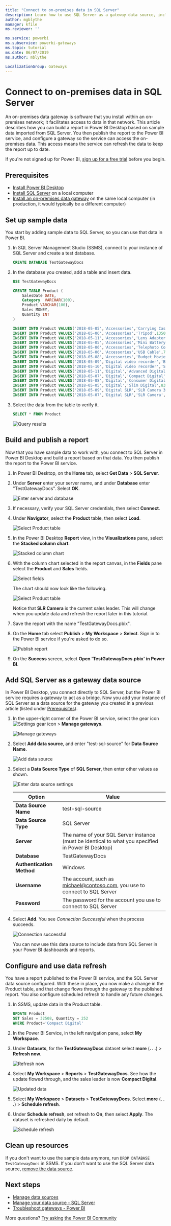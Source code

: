 ```yaml
---
title: "Connect to on-premises data in SQL Server"
description: Learn how to use SQL Server as a gateway data source, including how to refresh data.
author: mgblythe
manager: kfile
ms.reviewer: ''

ms.service: powerbi
ms.subservice: powerbi-gateways
ms.topic: tutorial
ms.date: 06/07/2019
ms.author: mblythe

LocalizationGroup: Gateways
---
```


# Connect to on-premises data in SQL Server

An on-premises data gateway is software that you install within an on-premises network; it facilitates access to data in that network. This article describes how you can build a report in Power BI Desktop based on sample data imported from SQL Server. You then publish the report to the Power BI service, and configure a gateway so the service can access the on-premises data. This access means the service can refresh the data to keep the report up to date.

If you're not signed up for Power BI, [sign up for a free trial](https://app.powerbi.com/signupredirect?pbi_source=web) before you begin.

## Prerequisites

* [Install Power BI Desktop](https://powerbi.microsoft.com/desktop/)
* [Install SQL Server](https://docs.microsoft.com/sql/database-engine/install-windows/install-sql-server) on a local computer
* [Install an on-premises data gateway](/data-integration/gateway/service-gateway-install) on the same local computer (in production, it would typically be a different computer)

## Set up sample data

You start by adding sample data to SQL Server, so you can use that data in Power BI.

1. In SQL Server Management Studio (SSMS), connect to your instance of SQL Server and create a test database.

    ```sql
    CREATE DATABASE TestGatewayDocs
    ```

2. In the database you created, add a table and insert data.

    ```sql
    USE TestGatewayDocs

    CREATE TABLE Product (
        SalesDate DATE,
        Category  VARCHAR(100),
        Product VARCHAR(100),
        Sales MONEY,
        Quantity INT
    )

    INSERT INTO Product VALUES('2018-05-05','Accessories','Carrying Case',9924.60,68)
    INSERT INTO Product VALUES('2018-05-06','Accessories','Tripod',1350.00,18)
    INSERT INTO Product VALUES('2018-05-11','Accessories','Lens Adapter',1147.50,17)
    INSERT INTO Product VALUES('2018-05-05','Accessories','Mini Battery Charger',1056.00,44)
    INSERT INTO Product VALUES('2018-05-06','Accessories','Telephoto Conversion Lens',1380.00,18)
    INSERT INTO Product VALUES('2018-05-06','Accessories','USB Cable',780.00,26)
    INSERT INTO Product VALUES('2018-05-08','Accessories','Budget Movie-Maker',3798.00,9)
    INSERT INTO Product VALUES('2018-05-09','Digital video recorder','Business Videographer',10400.00,13)
    INSERT INTO Product VALUES('2018-05-10','Digital video recorder','Social Videographer',3000.00,60)
    INSERT INTO Product VALUES('2018-05-11','Digital','Advanced Digital',7234.50,39)
    INSERT INTO Product VALUES('2018-05-07','Digital','Compact Digital',10836.00,84)
    INSERT INTO Product VALUES('2018-05-08','Digital','Consumer Digital',2550.00,17)
    INSERT INTO Product VALUES('2018-05-05','Digital','Slim Digital',8357.80,44)
    INSERT INTO Product VALUES('2018-05-09','Digital SLR','SLR Camera 35mm',18530.00,34)
    INSERT INTO Product VALUES('2018-05-07','Digital SLR','SLR Camera',26576.00,88)
    ```

3. Select the data from the table to verify it.

    ```sql
    SELECT * FROM Product
    ```

    ![Query results](media/service-gateway-sql-tutorial/query-results.png)

## Build and publish a report

Now that you have sample data to work with, you connect to SQL Server in Power BI Desktop and build a report based on that data. You then publish the report to the Power BI service.

1. In Power BI Desktop, on the **Home** tab, select **Get Data** > **SQL Server**.

2. Under **Server** enter your server name, and under **Database** enter "TestGatewayDocs". Select **OK**.

    ![Enter server and database](media/service-gateway-sql-tutorial/server-database.png)

3. If necessary, verify your SQL Server credentials, then select **Connect**.

4. Under **Navigator**, select the **Product** table, then select **Load**.

    ![Select Product table](media/service-gateway-sql-tutorial/select-product-table.png)

5. In the Power BI Desktop **Report** view, in the **Visualizations** pane, select the **Stacked column chart**.

    ![Stacked column chart](media/service-gateway-sql-tutorial/column-chart.png)

6. With the column chart selected in the report canvas, in the **Fields** pane select the **Product** and **Sales** fields.  

    ![Select fields](media/service-gateway-sql-tutorial/select-fields.png)

    The chart should now look like the following.

    ![Select Product table](media/service-gateway-sql-tutorial/finished-chart.png)

    Notice that **SLR Camera** is the current sales leader. This will change when you update data and refresh the report later in this tutorial.

7. Save the report with the name "TestGatewayDocs.pbix".

8. On the **Home** tab select **Publish** > **My Workspace** > **Select**. Sign in to the Power BI service if you're asked to do so.

    ![Publish report](media/service-gateway-sql-tutorial/publish-report.png)

9. On the **Success** screen, select **Open 'TestGatewayDocs.pbix' in Power BI**.

## Add SQL Server as a gateway data source

In Power BI Desktop, you connect directly to SQL Server, but the Power BI service requires a gateway to act as a bridge. Now you add your instance of SQL Server as a data source for the gateway you created in a previous article (listed under [Prerequisites](#prerequisites)).

1. In the upper-right corner of the Power BI service, select the gear icon ![Settings gear icon](media/service-gateway-sql-tutorial/icon-gear.png) > **Manage gateways**.

    ![Manage gateways](media/service-gateway-sql-tutorial/manage-gateways.png)

2. Select **Add data source**, and enter "test-sql-source" for **Data Source Name**.

    ![Add data source](media/service-gateway-sql-tutorial/add-data-source.png)

3. Select a **Data Source Type** of **SQL Server**, then enter other values as shown.

    ![Enter data source settings](media/service-gateway-sql-tutorial/data-source-settings.png)

   |          Option           |                                               Value                                                |
   |---------------------------|----------------------------------------------------------------------------------------------------|
   |   **Data Source Name**    |                                          test-sql-source                                           |
   |   **Data Source Type**    |                                             SQL Server                                             |
   |        **Server**         | The name of your SQL Server instance (must be identical to what you specified in Power BI Desktop) |
   |       **Database**        |                                          TestGatewayDocs                                           |
   | **Authentication Method** |                                              Windows                                               |
   |       **Username**        |             The account, such as michael@contoso.com, you use to connect to SQL Server             |
   |       **Password**        |                   The password for the account you use to connect to SQL Server                    |

4. Select **Add**. You see *Connection Successful* when the process succeeds.

    ![Connection successful](media/service-gateway-sql-tutorial/connection-successful.png)

    You can now use this data source to include data from SQL Server in your Power BI dashboards and reports.

## Configure and use data refresh

You have a report published to the Power BI service, and the SQL Server data source configured. With these in place, you now make a change in the Product table, and that change flows through the gateway to the published report. You also configure scheduled refresh to handle any future changes.

1. In SSMS, update data in the Product table.

    ```sql
    UPDATE Product
    SET Sales = 32508, Quantity = 252
    WHERE Product='Compact Digital'

    ```

2. In the Power BI Service, in the left navigation pane, select **My Workspace**.

3. Under **Datasets**, for the **TestGatewayDocs** dataset select **more** (**. . .**) > **Refresh now**.

    ![Refresh now](media/service-gateway-sql-tutorial/refresh-now.png)

4. Select **My Workspace** > **Reports** > **TestGatewayDocs**. See how the update flowed through, and the sales leader is now **Compact Digital**. 

    ![Updated data](media/service-gateway-sql-tutorial/updated-data.png)

5. Select **My Workspace** > **Datasets** > **TestGatewayDocs**. Select **more** (**. . .**) > **Schedule refresh**.

6. Under **Schedule refresh**, set refresh to **On**, then select **Apply**. The dataset is refreshed daily by default.

    ![Schedule refresh](media/service-gateway-sql-tutorial/schedule-refresh.png)

## Clean up resources

If you don't want to use the sample data anymore, run `DROP DATABASE TestGatewayDocs` in SSMS. If you don't want to use the SQL Server data source, [remove the data source](service-gateway-data-sources.md#remove-a-data-source).

## Next steps

* [Manage data sources](service-gateway-data-sources.md)
* [Manage your data source - SQL Server](service-gateway-enterprise-manage-sql.md)
* [Troubleshoot gateways - Power BI](service-gateway-onprem-tshoot.md)

More questions? [Try asking the Power BI Community](http://community.powerbi.com/)
